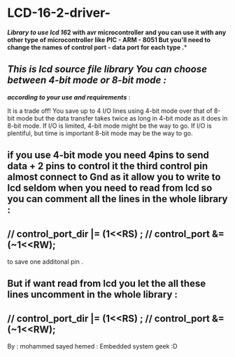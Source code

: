 # LCD-16-2-driver-
***Library to use lcd 16*2 with avr microcontroller and you can use it with any other type of microcontroller like 
PIC - ARM - 8051 But you'll need to change the names of control port - data port for 
each type .***

***This is lcd source file library 
You can choose between 4-bit mode or 8-bit mode :***
------------------------------------------------
***according to your use and requirements*** :

It is a trade off!
You save up to 4 I/O lines using 4-bit mode over that of 8-bit mode
but the data transfer takes twice as long in 4-bit mode as it does in 8-bit mode.
If I/O is limited, 4-bit mode might be the way to go.
If I/O is plentiful, but time is important 8-bit mode may be the way to go.

if you use 4-bit mode you need 4pins to send data + 2 pins to control it 
the third control pin almost connect to Gnd as it allow you to write to lcd 
seldom when you need to read from lcd so you can comment all the lines in the whole library : 
------------------------------------------------------------------------------------------------
// control_port_dir |= (1<<RS) ;
// control_port     &=(~1<<RW);
------------------------------------------------------------------------------------------------
to save one additonal pin . 

But if want read from lcd you let the all these lines uncomment in the whole library  : 
----------------------------------
// control_port_dir |= (1<<RS) ;
// control_port     &=(~1<<RW);
----------------------------------
By : mohammed sayed hemed 
   : Embedded system geek :D 

